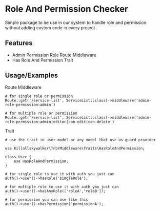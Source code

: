 
# Role And Permission Checker

Simple package to be use in our system to handle role and permission without adding custom code in every project . 




## Features

- Admin Permission Role Route Middleware
- Has Role And Permission Trait
## Usage/Examples

Route Middleware 
```
# for single role or permission
Route::get('/service-list', ServiceList::class)->middleware('admin-role-permission:admin')

# for multiple role or permission
Route::get('/service-list', ServiceList::class)->middleware('admin-role-permission:admin|editor|can-edit|can-delete')
```

Trait 
```
# use the trait in user model or any model that use as guard provider

use Killallskywalker\TnbrMiddleware\Traits\HasRoleAndPermission;

class User {
    use HasRoleAndPermission;
}

# for single role to use it with auth you just can 
auth()->user()->hasRole('singleRole');

# for multiple role to use it with auth you just can 
auth()->user()->hasAnyRole(['roleA','roleB']);

# for permission you can use like this
auth()->user()->hasPermission('permissionA');

```